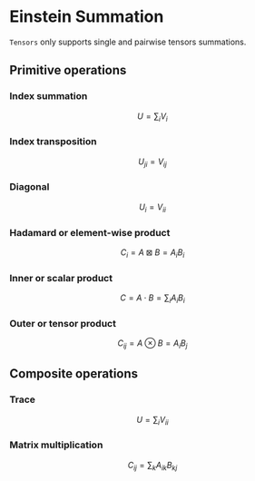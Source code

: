 # Einstein Summation

`Tensors` only supports single and pairwise tensors summations.

## Primitive operations

### Index summation

```math
U = \sum_i V_i
```

### Index transposition

```math
U_{ji} = V_{ij}
```

### Diagonal

```math
U_i = V_{ii}
```

### Hadamard or element-wise product

```math
C_i = A \boxtimes B = A_i B_i
```

### Inner or scalar product

```math
C = A \cdot B = \sum_i A_i B_i
```

### Outer or tensor product

```math
C_{ij} = A \otimes B = A_i B_j
```

## Composite operations

### Trace

```math
U = \sum_i V_{ii}
```

### Matrix multiplication

```math
C_{ij} = \sum_k A_{ik} B_{kj}
```
